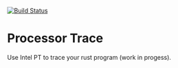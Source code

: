 [![Build Status](https://travis-ci.org/gz/rust-processortrace.svg?branch=master)](https://travis-ci.org/gz/rust-processortrace)

# Processor Trace

Use Intel PT to trace your rust program (work in progess).